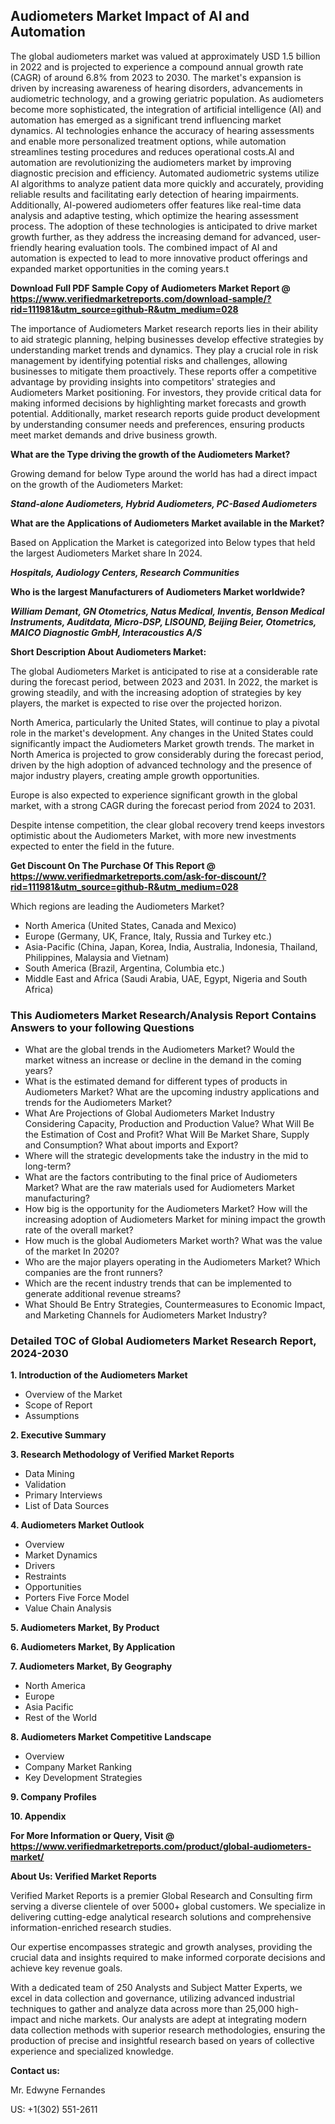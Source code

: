 <h2>Audiometers Market Impact of AI and Automation</h2>The global audiometers market was valued at approximately USD 1.5 billion in 2022 and is projected to experience a compound annual growth rate (CAGR) of around 6.8% from 2023 to 2030. The market's expansion is driven by increasing awareness of hearing disorders, advancements in audiometric technology, and a growing geriatric population. As audiometers become more sophisticated, the integration of artificial intelligence (AI) and automation has emerged as a significant trend influencing market dynamics. AI technologies enhance the accuracy of hearing assessments and enable more personalized treatment options, while automation streamlines testing procedures and reduces operational costs.AI and automation are revolutionizing the audiometers market by improving diagnostic precision and efficiency. Automated audiometric systems utilize AI algorithms to analyze patient data more quickly and accurately, providing reliable results and facilitating early detection of hearing impairments. Additionally, AI-powered audiometers offer features like real-time data analysis and adaptive testing, which optimize the hearing assessment process. The adoption of these technologies is anticipated to drive market growth further, as they address the increasing demand for advanced, user-friendly hearing evaluation tools. The combined impact of AI and automation is expected to lead to more innovative product offerings and expanded market opportunities in the coming years.t</p><p id="" class=""><strong>Download Full PDF Sample Copy of Audiometers Market Report @ <a href="https://www.verifiedmarketreports.com/download-sample/?rid=111981&utm_source=github-R&utm_medium=028" target="_blank">https://www.verifiedmarketreports.com/download-sample/?rid=111981&utm_source=github-R&utm_medium=028</a></strong></p><p>The importance of&nbsp;Audiometers Market research reports lies in their ability to aid strategic planning, helping businesses develop effective strategies by understanding market trends and dynamics. They play a crucial role in risk management by identifying potential risks and challenges, allowing businesses to mitigate them proactively. These reports offer a competitive advantage by providing insights into competitors' strategies and Audiometers Market positioning. For investors, they provide critical data for making informed decisions by highlighting market forecasts and growth potential. Additionally, market research reports guide product development by understanding consumer needs and preferences, ensuring products meet market demands and drive business growth.</p><p><strong>What are the&nbsp;Type driving the growth of the Audiometers Market?</strong></p><p id="" class="">Growing demand for below Type around the world has had a direct impact on the growth of the Audiometers Market:</p><em><strong>Stand-alone Audiometers, Hybrid Audiometers, PC-Based Audiometers</strong></em></p><strong>What are the&nbsp;Applications&nbsp;of Audiometers Market available in the Market?</strong></p><p id="" class="">Based on Application the Market is categorized into Below types that held the largest Audiometers Market share In 2024.</p><em><strong>Hospitals, Audiology Centers, Research Communities</strong></em></p><strong>Who is the largest Manufacturers of Audiometers Market worldwide?</strong></p><p><em><strong>William Demant, GN Otometrics, Natus Medical, Inventis, Benson Medical Instruments, Auditdata, Micro-DSP, LISOUND, Beijing Beier, Otometrics, MAICO Diagnostic GmbH, Interacoustics A/S</strong></em></p><p id="" class=""><strong>Short Description About Audiometers Market:</strong></p><p>The global Audiometers Market is anticipated to rise at a considerable rate during the forecast period, between 2023 and 2031. In 2022, the market is growing steadily, and with the increasing adoption of strategies by key players, the market is expected to rise over the projected horizon.</p><p>North America, particularly the United States, will continue to play a pivotal role in the market's development. Any changes in the United States could significantly impact the Audiometers Market growth trends. The market in North America is projected to grow considerably during the forecast period, driven by the high adoption of advanced technology and the presence of major industry players, creating ample growth opportunities.</p><p>Europe is also expected to experience significant growth in the global market, with a strong CAGR during the forecast period from 2024 to 2031.</p><p>Despite intense competition, the clear global recovery trend keeps investors optimistic about the Audiometers Market, with more new investments expected to enter the field in the future.</p><p id="" class=""><strong>Get Discount On The Purchase Of This Report @ <a href="https://www.verifiedmarketreports.com/ask-for-discount/?rid=111981&utm_source=github-R&utm_medium=028" target="_blank">https://www.verifiedmarketreports.com/ask-for-discount/?rid=111981&utm_source=github-R&utm_medium=028</a></strong></p>Which regions are leading the Audiometers Market?</p><ul><li>North America (United States, Canada and Mexico)</li><li>Europe (Germany, UK, France, Italy, Russia and Turkey etc.)</li><li>Asia-Pacific (China, Japan, Korea, India, Australia, Indonesia, Thailand, Philippines, Malaysia and Vietnam)</li><li>South America (Brazil, Argentina, Columbia etc.)</li><li>Middle East and Africa (Saudi Arabia, UAE, Egypt, Nigeria and South Africa)</li></ul><h3 id="" class="">This Audiometers Market Research/Analysis Report Contains Answers to your following Questions</h3><ul><li>What are the global trends in the Audiometers Market? Would the market witness an increase or decline in the demand in the coming years?</li><li>What is the estimated demand for different types of products in Audiometers Market? What are the upcoming industry applications and trends for the Audiometers Market?</li><li>What Are Projections of Global Audiometers Market Industry Considering Capacity, Production and Production Value? What Will Be the Estimation of Cost and Profit? What Will Be Market Share, Supply and Consumption? What about imports and Export?</li><li>Where will the strategic developments take the industry in the mid to long-term?</li><li>What are the factors contributing to the final price of Audiometers Market? What are the raw materials used for Audiometers Market manufacturing?</li><li>How big is the opportunity for the Audiometers Market? How will the increasing adoption of Audiometers Market for mining impact the growth rate of the overall market?</li><li>How much is the global Audiometers Market worth? What was the value of the market In 2020?</li><li>Who are the major players operating in the Audiometers Market? Which companies are the front runners?</li><li>Which are the recent industry trends that can be implemented to generate additional revenue streams?</li><li>What Should Be Entry Strategies, Countermeasures to Economic Impact, and Marketing Channels for Audiometers Market Industry?</li></ul><h3 id="" class="">Detailed TOC of Global Audiometers Market Research Report, 2024-2030</h3><p id="" class=""><strong>1. Introduction of the Audiometers Market</strong></p><ul><li>Overview of the Market</li><li>Scope of Report</li><li>Assumptions</li></ul><p id="" class=""><strong>2. Executive Summary</strong></p><p id="" class=""><strong>3. Research Methodology of Verified Market Reports</strong></p><ul><li>Data Mining</li><li>Validation</li><li>Primary Interviews</li><li>List of Data Sources</li></ul><p id="" class=""><strong>4. Audiometers Market Outlook</strong></p><ul><li>Overview</li><li>Market Dynamics</li><li>Drivers</li><li>Restraints</li><li>Opportunities</li><li>Porters Five Force Model</li><li>Value Chain Analysis</li></ul><p id="" class=""><strong>5. Audiometers Market, By Product</strong></p><p id="" class=""><strong>6. Audiometers Market, By Application</strong></p><p id="" class=""><strong>7. Audiometers Market, By Geography</strong></p><ul><li>North America</li><li>Europe</li><li>Asia Pacific</li><li>Rest of the World</li></ul><p id="" class=""><strong>8. Audiometers Market Competitive Landscape</strong></p><ul><li>Overview</li><li>Company Market Ranking</li><li>Key Development Strategies</li></ul><p id="" class=""><strong>9. Company Profiles</strong></p><p id="" class=""><strong>10. Appendix</strong></p><p id="" class=""><strong>For More Information or Query, Visit @ <a href="https://www.verifiedmarketreports.com/product/global-audiometers-market/" target="_blank">https://www.verifiedmarketreports.com/product/global-audiometers-market/</a></strong></p><p id="" class=""><strong>About Us: Verified Market Reports</strong></p><p id="" class="">Verified Market Reports is a premier Global Research and Consulting firm serving a diverse clientele of over 5000+ global customers. We specialize in delivering cutting-edge analytical research solutions and comprehensive information-enriched research studies.</p><p id="" class="">Our expertise encompasses strategic and growth analyses, providing the crucial data and insights required to make informed corporate decisions and achieve key revenue goals.</p><p id="" class="">With a dedicated team of 250 Analysts and Subject Matter Experts, we excel in data collection and governance, utilizing advanced industrial techniques to gather and analyze data across more than 25,000 high-impact and niche markets. Our analysts are adept at integrating modern data collection methods with superior research methodologies, ensuring the production of precise and insightful research based on years of collective experience and specialized knowledge.</p><p id="" class=""><strong>Contact us:</strong></p><p id="" class="">Mr. Edwyne Fernandes</p><p id="" class="">US: +1(302) 551-2611</p>